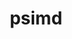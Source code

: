 ---
title: "psimd"
layout: cache
categories: [package, v0.21.1]
meta: {"versions": ["2020-05-17"], "compilers": ["apple-clang@=15.0.0", "gcc@=11.3.0", "gcc@=11.4.0"], "oss": ["ubuntu20.04", "ubuntu22.04", "ventura"], "platforms": ["darwin", "linux"], "targets": ["aarch64", "x86_64_v3"], "stacks": ["e4s", "ml-darwin-aarch64-mps", "ml-linux-x86_64-cpu", "ml-linux-x86_64-cuda", "ml-linux-x86_64-rocm", "root"], "num_specs": 3, "num_specs_by_stack": {"ml-darwin-aarch64-mps": 1, "root": 3, "e4s": 1, "ml-linux-x86_64-cuda": 1, "ml-linux-x86_64-rocm": 1, "ml-linux-x86_64-cpu": 1}}
spec_details: [{"hash": "pnqgaf2pew47coz3tkrrd7socq2hs4jy", "compiler": "apple-clang@=15.0.0", "versions": ["2020-05-17"], "os": "ventura", "platform": "darwin", "target": "aarch64", "variants": ["build_system=cmake", "build_type=Release", "generator=ninja", "~ipo"], "stacks": ["ml-darwin-aarch64-mps", "root"], "size": "-", "tarball": "https://binaries.spack.io/releases/v0.21.1/build_cache/darwin-ventura-aarch64/apple-clang-15.0.0/psimd-2020-05-17/darwin-ventura-aarch64-apple-clang-15.0.0-psimd-2020-05-17-pnqgaf2pew47coz3tkrrd7socq2hs4jy.spack"}, {"hash": "mweyraehug4mtaea4lxnrgcghno2lire", "compiler": "gcc@=11.4.0", "versions": ["2020-05-17"], "os": "ubuntu20.04", "platform": "linux", "target": "x86_64_v3", "variants": ["build_system=cmake", "build_type=Release", "generator=ninja", "~ipo"], "stacks": ["e4s", "root"], "size": "-", "tarball": "https://binaries.spack.io/releases/v0.21.1/build_cache/linux-ubuntu20.04-x86_64_v3/gcc-11.4.0/psimd-2020-05-17/linux-ubuntu20.04-x86_64_v3-gcc-11.4.0-psimd-2020-05-17-mweyraehug4mtaea4lxnrgcghno2lire.spack"}, {"hash": "hwyaoebi5wzkejy7lygs6fh4vura7uf2", "compiler": "gcc@=11.3.0", "versions": ["2020-05-17"], "os": "ubuntu22.04", "platform": "linux", "target": "x86_64_v3", "variants": ["build_system=cmake", "build_type=Release", "generator=ninja", "~ipo"], "stacks": ["ml-linux-x86_64-cuda", "root", "ml-linux-x86_64-rocm", "ml-linux-x86_64-cpu"], "size": "-", "tarball": "https://binaries.spack.io/releases/v0.21.1/build_cache/linux-ubuntu22.04-x86_64_v3/gcc-11.3.0/psimd-2020-05-17/linux-ubuntu22.04-x86_64_v3-gcc-11.3.0-psimd-2020-05-17-hwyaoebi5wzkejy7lygs6fh4vura7uf2.spack"}]
---